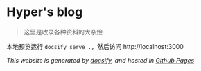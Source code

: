 # Hyper's blog

> 这里是收录各种资料的大杂烩

本地预览运行 `docsify serve .`，然后访问 http://localhost:3000

*This website is generated by [docsify](https://github.com/docsifyjs/docsify), and hosted in [Github Pages](https://pages.github.com/)*

